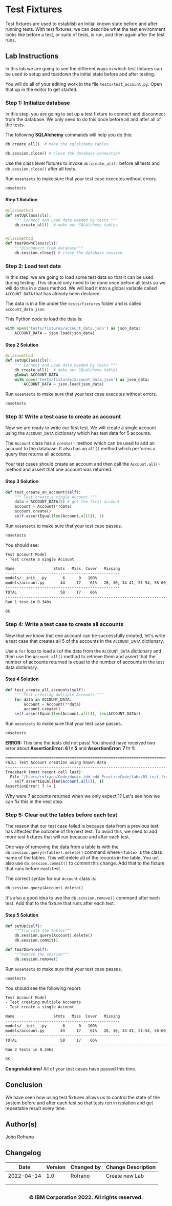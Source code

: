# Test Fixtures

Test fixtures are used to establish an initial known state before and after running tests. With test fixtures, we can describe what the test environment looks like before a test, or suite of tests, is run, and then again after the test runs.

## Lab Instructions

In this lab we are going to see the different ways in which test fixtures can be used to setup and teardown the initial state before and after testing.

You will do all of your editing work in the file `tests/test_account.py`. Open that up in the editor to get started.

### Step 1: Initialize database

In this step, you are going to set up a test fixture to connect and disconnect from the database. We only need to do this once before all and after all of the tests.

The following **SQLAlchemy** commands will help you do this:

```python
db.create_all()  # make the sqlalchemy tables

db.session.close() # close the database connection
```

Use the class level fixtures to invoke `db.create_all()` before all tests and `db.session.close()` after all tests.

Run `nosetests` to make sure that your test case executes without errors.

```bash
nosetests
```

#### Step 1 Solution

```python
@classmethod
def setUpClass(cls):
    """ Connect and Load data needed by tests """
    db.create_all()  # make our SQLAlchemy tables


@classmethod
def tearDownClass(cls):
    """Disconnect from database"""
    db.session.close() # close the database session
```

### Step 2: Load test data

In this step, we are going to load some test data so that it can be used during testing. This should only need to be done once before all tests so we will do this in a class method. We will load it into a global variable called `ACCOUNT_DATA` that has already been declared.

The data is in a file under the `tests/fixtures` folder and is called `account_data.json`.

This Python code to load the data is:

```python
with open('tests/fixtures/account_data.json') as json_data:
    ACCOUNT_DATA = json.load(json_data)
```

#### Step 2 Solution

```python
@classmethod
def setUpClass(cls):
    """ Connect and Load data needed by tests """
    db.create_all()  # make our SQLAlchemy tables
    global ACCOUNT_DATA
    with open('tests/fixtures/account_data.json') as json_data:
        ACCOUNT_DATA = json.load(json_data)
```

Run `nosetests` to make sure that your test case executes without errors.

```bash
nosetests
```

### Step 3: Write a test case to create an account

Now we are ready to write our first test. We will create a single account using the `ACCOUNT_DATA` dictionary which has test data for 5 accounts. 

The `Account` class has a `create()` method which can be used to add an account to the database. It also has an `all()` method which performs a query that returns all accounts. 

Your test cases should create an account and then call the `Account.all()` method and assert that one account was returned.

#### Step 3 Solution

```python
def test_create_an_account(self):
    """ Test create a single Account """
    data = ACCOUNT_DATA[0] # get the first account
    account = Account(**data)
    account.create()
    self.assertEqual(len(Account.all()), 1)
```

Run `nosetests` to make sure that your test case passes.

```bash
nosetests
```

You should see:

```bash
Test Account Model
- Test create a single Account

Name                 Stmts   Miss  Cover   Missing
--------------------------------------------------
models/__init__.py       6      0   100%
models/account.py       44     17    61%   26, 30, 34-41, 51-54, 58-60, 80-81
--------------------------------------------------
TOTAL                   50     17    66%
----------------------------------------------------------------------
Ran 1 test in 0.340s

OK
```

### Step 4: Write a test case to create all accounts

Now that we know that one account can be successfully created, let's write a test case that creates all 5 of the accounts in the `ACCOUNT_DATA` dictionary.

Use a `for` loop to load all of the data from the `ACCOUNT_DATA` dictionary and then use the `Account.all()` method to retrieve them and assert that the number of accounts returned is equal to the number of accounts in the test data dictionary.

#### Step 4 Solution

```python
def test_create_all_accounts(self):
    """ Test creating multiple Accounts """
    for data in ACCOUNT_DATA:
        account = Account(**data)
        account.create()
    self.assertEqual(len(Account.all()), len(ACCOUNT_DATA))
```

Run `nosetests` to make sure that your test case passes.

```bash
nosetests
```

**ERROR:** This time the tests did not pass! You should have received two error about **AssertionError: 6 != 5** and **AssertionError: 7 != 1**:

```bash
======================================================================
FAIL: Test Account creation using known data
----------------------------------------------------------------------
Traceback (most recent call last):
  File "/Users/rofrano/Code/duwjx-tdd_bdd_PracticeCode/labs/03_test_fixtures/tests/test_account.py", line 52, in test_create_an_account
    self.assertEqual(len(Account.all()), 1)
AssertionError: 7 != 1
```

Why were 7 accounts returned when we only expect 1?
Let's see how we can fix this in the next step.

### Step 5: Clear out the tables before each test

The reason that our test case failed is because data from a previous test has affected the outcome of the next test. To avoid this, we need to add more test fixtures that will run because and after each test.

One way of removing the data from a table is with the `db.session.query(<Table>).delete()` command where `<Table>` is the class name of the tables.
This will delete all of the records in the table. You ust also use `db.session.commit()` to commit this change. Add that to the fixture that runs before each test.

The correct syntax for our `Account` class is:

```python
db.session.query(Account).delete()
```

It's also a good idea to use the `db.session.remove()` command after each test. Add that to the fixture that runs after each test.

#### Step 5 Solution

```python
def setUp(self):
    """Truncate the tables"""
    db.session.query(Account).delete()
    db.session.commit()

def tearDown(self):
    """Remove the session"""
    db.session.remove()
```

Run `nosetests` to make sure that your test case passes.

```bash
nosetests
```

You should see the following report:

```bash
Test Account Model
- Test creating multiple Accounts
- Test create a single Account

Name                 Stmts   Miss  Cover   Missing
--------------------------------------------------
models/__init__.py       6      0   100%
models/account.py       44     17    61%   26, 30, 34-41, 51-54, 58-60, 80-81
--------------------------------------------------
TOTAL                   50     17    66%
----------------------------------------------------------------------
Ran 2 tests in 0.346s

OK
```

**Congratulations!** All of your test cases have passed this time.

## Conclusion

We have seen how using test fixtures allows us to control the state of the system before and after each test so that tests run in isolation and get repeatable result every time.

## Author(s)

John Rofrano

## Changelog

| Date | Version | Changed by | Change Description |
|------|--------|--------|---------|
| 2022-04-14 | 1.0 | Rofrano | Create new Lab |
|   |   |   |   |
|   |   |   |   |

## <h3 align="center"> © IBM Corporation 2022. All rights reserved. <h3/>
